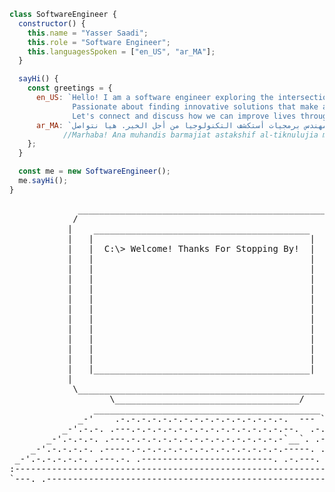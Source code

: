 
```javascript
class SoftwareEngineer {
  constructor() {
    this.name = "Yasser Saadi";
    this.role = "Software Engineer";
    this.languagesSpoken = ["en_US", "ar_MA"];
  }

  sayHi() {
    const greetings = {
      en_US: `Hello! I am a software engineer exploring the intersection of technology and quality of life.  
              Passionate about finding innovative solutions that make a difference.  
              Let's connect and discuss how we can improve lives through software.`,
      ar_MA: `مرحباً! أنا مهندس برمجيات أستكشف التكنولوجيا من أجل الخير. هيا نتواصل!`, 
            //Marhaba! Ana muhandis barmajiat astakshif al-tiknulujia min ajl al-khayr hayya natawaṣal!
    };
  }

  const me = new SoftwareEngineer();
  me.sayHi();
}


```
<pre>
             ________________________________________________
            /                                                \
           |    _________________________________________     |
           |   |                                         |    |
           |   |  C:\> Welcome! Thanks For Stopping By!  |    |
           |   |                                         |    |
           |   |                                         |    |
           |   |                                         |    |
           |   |                                         |    |
           |   |                                         |    |
           |   |                                         |    |
           |   |                                         |    |
           |   |                                         |    |
           |   |                                         |    |
           |   |                                         |    |
           |   |                                         |    |
           |   |_________________________________________|    |
           |                                                  |
            \_________________________________________________/
                   \___________________________________/
                ___________________________________________
             _-'    .-.-.-.-.-.-.-.-.-.-.-.-.-.-.-.-.  --- `-_
          _-'.-.-. .---.-.-.-.-.-.-.-.-.-.-.-.-.-.-.--.  .-.-.`-_
       _-'.-.-.-. .---.-.-.-.-.-.-.-.-.-.-.-.-.-.-.-`__`. .-.-.-.`-_
    _-'.-.-.-.-. .-----.-.-.-.-.-.-.-.-.-.-.-.-.-.-.-----. .-.-.-.-.`-_
 _-'.-.-.-.-.-. .---.-. .-------------------------. .-.---. .---.-.-.-.`-_
:-------------------------------------------------------------------------:
`---._.-------------------------------------------------------------._.---'
</pre>
<!---
YasserS-21/YasserS-21 is a ✨ special ✨ repository because its `README.md` (this file) appears on your GitHub profile.
You can click the Preview link to take a look at your changes.
--->
